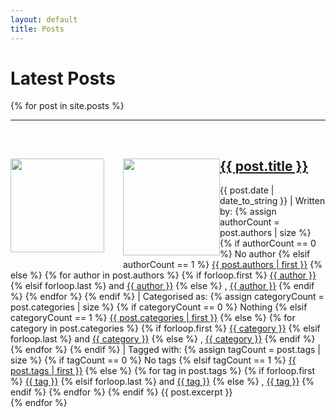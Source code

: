 ```yaml
---
layout: default
title: Posts
---
```

<h1>Latest Posts</h1>
<p>
  {% for post in site.posts %}
    <hr>
    <br>
    <div class="blogList">
    <a href="{{ post.url }}"><div class="avatar"><img src="{{ post.image }}" width="150px" style="float: left; margin-right:30px; margin-bottom:20px;"></div></a>
    <div class="avatarBG"><img src="{{ post.image }}" width="155px" style="float: left;"></div>
    <h2><a href="{{ post.url }}">{{ post.title }}</a></h2>
    {{ post.date | date_to_string }} | Written by: 
  {% assign authorCount = post.authors | size %}
    {% if authorCount == 0 %}
        No author
    {% elsif authorCount == 1 %}
    <a href="/authors/{{ post.authors | first }}">{{ post.authors | first }}</a>
        {% else %}
            {% for author in post.authors %}
                {% if forloop.first %}
                    <a href="/authors/{{ author }}">{{ author }}</a>
                {% elsif forloop.last %}
                    and <a href="/authors/{{ author }}">{{ author }}</a>
                {% else %}
                    , <a href="/authors/{{ author }}">{{ author }}</a>
        {% endif %}
    {% endfor %}
{% endif %} | Categorised as: 
{% assign categoryCount = post.categories | size %}
    {% if categoryCount == 0 %}
        Nothing
    {% elsif categoryCount == 1 %}
    <a href="/category/{{ post.categories | first  | downcase }}">{{ post.categories | first }}</a>
        {% else %}
            {% for category in post.categories %}
                {% if forloop.first %}
                    <a href="/category/{{ category | downcase }}">{{ category }}</a>
                {% elsif forloop.last %}
                    and <a href="/category/{{ category | downcase }}">{{ category }}</a>
                {% else %}
                    , <a href="/category/{{ category | downcase }}">{{ category }}</a>
        {% endif %}
    {% endfor %}
{% endif %} | Tagged with:
{% assign tagCount = post.tags | size %}
    {% if tagCount == 0 %}
        No tags
    {% elsif tagCount == 1 %}
    <a href="/tag/#{{ post.tags | first }}">{{ post.tags | first }}</a>
        {% else %}
            {% for tag in post.tags %}
                {% if forloop.first %}
                    <a href="/tag/#{{ tag }}">{{ tag }}</a>
                {% elsif forloop.last %}
                    and <a href="/tag/#{{ tag  }}">{{ tag }}</a>
                {% else %}
                    , <a href="/tag/#{{ tag  }}">{{ tag }}</a>
        {% endif %}
    {% endfor %}
{% endif %}
      {{ post.excerpt }}
      </div>
  {% endfor %}
</p>
